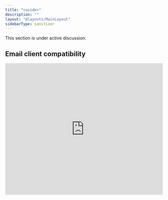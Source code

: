 ```yaml
---
title: "<aside>"
description: ""
layout: "@layouts/MainLayout"
sidebarType: sanitizer
---
```


This section is under active discussion.

## Email client compatibility

<iframe title="Can I email… HTML5 semantics" src="https://embed.caniemail.com/html-semantics/" width="640" height="420" style="width:100%; max-width:40rem; height:26.25rem; border:none;" loading="lazy"></iframe>